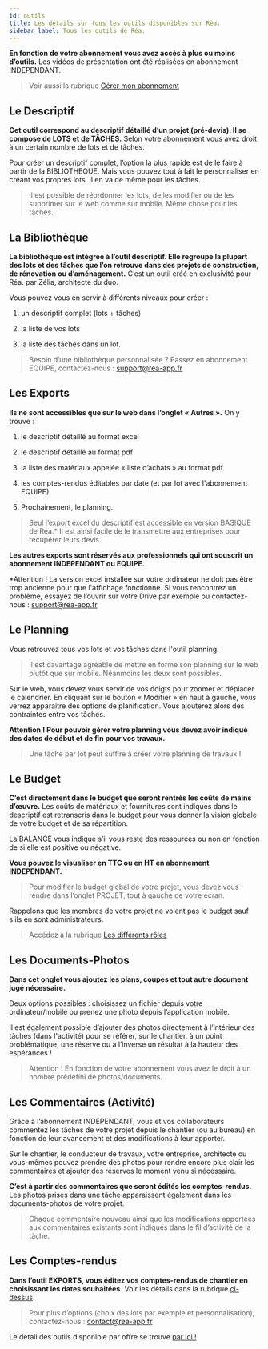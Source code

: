 ```yaml
---
id: outils
title: Les détails sur tous les outils disponibles sur Réa.
sidebar_label: Tous les outils de Réa.
---
```


**En fonction de votre abonnement vous avez accès à plus ou moins d’outils.** Les vidéos de présentation ont été réalisées en abonnement INDEPENDANT.

> Voir aussi la rubrique [Gérer mon abonnement](doc7.md)

## Le Descriptif

**Cet outil correspond au descriptif détaillé d’un projet (pré-devis). Il se compose de LOTS et de TÂCHES.** Selon votre abonnement vous avez droit à un certain nombre de lots et de tâches.

Pour créer un descriptif complet, l’option la plus rapide est de le faire à partir de la BIBLIOTHEQUE. Mais vous pouvez tout à fait le personnaliser en créant vos propres lots. Il en va de même pour les tâches.

> Il est possible de réordonner les lots, de les modifier ou de les supprimer sur le web comme sur mobile. Même chose pour les tâches.

## La Bibliothèque

**La bibliothèque est intégrée à l’outil descriptif. Elle regroupe la plupart des lots et des tâches que l’on retrouve dans des projets de construction, de rénovation ou d’aménagement.** C’est un outil créé en exclusivité pour Réa. par Zélia, architecte du duo. 

Vous pouvez vous en servir à différents niveaux pour créer&nbsp;:

1. un descriptif complet (lots + tâches)

2. la liste de vos lots

3. la liste des tâches dans un lot.

> Besoin d’une bibliothèque personnalisée ? Passez en abonnement EQUIPE, contactez-nous&nbsp;: support@rea-app.fr

## Les Exports

**Ils ne sont accessibles que sur le web dans l’onglet «&nbsp;Autres&nbsp;».** On y trouve&nbsp;:

1. le descriptif détaillé au format excel

2. le descriptif détaillé au format pdf

3. la liste des matériaux appelée «&nbsp;liste d’achats&nbsp;» au format pdf

4. les comptes-rendus éditables par date (et par lot avec l'abonnement EQUIPE)

5. Prochainement, le planning.

> Seul l’export excel du descriptif est accessible en version BASIQUE de Réa.* Il est ainsi facile de le transmettre aux entreprises pour récupérer leurs devis.

**Les autres exports sont réservés aux professionnels qui ont souscrit un abonnement INDEPENDANT ou EQUIPE.**

*Attention ! La version excel installée sur votre ordinateur ne doit pas être trop ancienne pour que l'affichage fonctionne. Si vous rencontrez un problème, essayez de l’ouvrir sur votre Drive par exemple ou contactez-nous&nbsp;: support@rea-app.fr

## Le Planning

Vous retrouvez tous vos lots et vos tâches dans l'outil planning.

> Il est davantage agréable de mettre en forme son planning sur le web plutôt que sur mobile. Néanmoins les deux sont possibles.

Sur le web, vous devez vous servir de vos doigts pour zoomer et déplacer le calendrier. En cliquant sur le bouton «&nbsp;Modifier&nbsp;» en haut à gauche, vous verrez apparaitre des options de planification. Vous ajouterez alors des contraintes entre vos tâches.

**Attention ! Pour pouvoir gérer votre planning vous devez avoir indiqué des dates de début et de fin pour vos travaux.**

> Une tâche par lot peut suffire à créer votre planning de travaux !

## Le Budget

**C’est directement dans le budget que seront rentrés les coûts de mains d’œuvre.** Les coûts de matériaux et fournitures sont indiqués dans le descriptif est retranscris dans le budget pour vous donner la vision globale de votre budget et de sa répartition.

La BALANCE vous indique s’il vous reste des ressources ou non en fonction de si elle est positive ou négative.

**Vous pouvez le visualiser en TTC ou en HT en abonnement INDEPENDANT.**

> Pour modifier le budget global de votre projet, vous devez vous rendre dans l’onglet PROJET, tout à gauche de votre écran.

Rappelons que les membres de votre projet ne voient pas le budget sauf s’ils en sont administrateurs.

> Accédez à la rubrique [Les différents rôles](doc22.md)

## Les Documents-Photos

**Dans cet onglet vous ajoutez les plans, coupes et tout autre document jugé nécessaire.**

Deux options possibles&nbsp;: choisissez un fichier depuis votre ordinateur/mobile ou prenez une photo depuis l’application mobile.

Il est également possible d’ajouter des photos directement à l’intérieur des tâches (dans l'activité) pour se référer, sur le chantier, à un point problématique, une réserve ou à l’inverse un résultat à la hauteur des espérances !

> Attention ! En fonction de votre abonnement vous avez le droit à un nombre prédéfini de photos/documents.

## Les Commentaires (Activité)

Grâce à l’abonnement INDEPENDANT, vous et vos collaborateurs commentez les tâches de votre projet depuis le chantier (ou au bureau) en fonction de leur avancement et des modifications à leur apporter.

Sur le chantier, le conducteur de travaux, votre entreprise, architecte ou vous-mêmes pouvez prendre des photos pour rendre encore plus clair les commentaires et ajouter des réserves le moment venu si nécessaire.

**C’est à partir des commentaires que seront édités les comptes-rendus.** Les photos prises dans une tâche apparaissent également dans les documents-photos de votre projet.

> Chaque commentaire nouveau ainsi que les modifications apportées aux commentaires existants sont indiqués dans le fil d’activité de la tâche.

## Les Comptes-rendus

**Dans l’outil EXPORTS, vous éditez vos comptes-rendus de chantier en choisissant les dates souhaitées.** Voir les détails dans la rubrique [ci-dessus](#les-exports).

> Pour plus d’options (choix des lots par exemple et personnalisation), contactez-nous&nbsp;: contact@rea-app.fr

Le détail des outils disponible par offre se trouve [par ici !](http://rea-app.fr/#offres)
